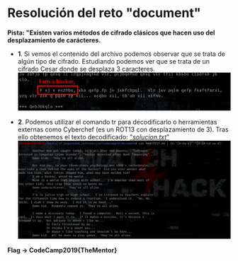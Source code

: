 # **Resolución del reto "document"**

**Pista: "Existen varios métodos de cifrado clásicos que hacen uso del desplazamiento de carácteres.**

- **1**. Si vemos el contenido del archivo podemos observar que se trata de algún tipo de cifrado. Estudiando podemos ver que se trata de un cifrado Cesar donde se desplaza 3 caracteres.
![alt text](cesar-3.png)

- **2**. Podemos utilizar el comando tr para decodificarlo o herramientas externas como Cyberchef (es un ROT13 con desplazamiento de 3). Tras ello obtenemos el texto decodificado: ["*solucion.txt*"](solucion.txt)
![alt text](decode.png)

**Flag -> CodeCamp2019{TheMentor}**

